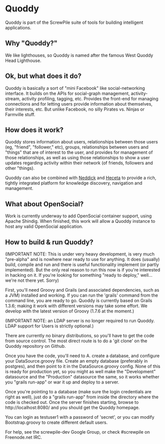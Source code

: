 Quoddy
========

Quoddy is part of the ScrewPile suite of tools for building intelligent applications.

Why "Quoddy?"
----------------

We like lighthouses, so Quoddy is named after the famous West Quoddy Head Lighthouse.

Ok, but what does it do?
--------------------------

Quoddy is basically a sort of "mini Facebook" like social-networking interface. It builds on the APIs for 
social-graph management, activity-stream, activity profiling, tagging, etc. Provides the front-end 
for managing connections and for letting users provide information about themselves, their interests, 
etc. But unlike Facebook, no silly Pirates vs. Ninjas or Farmville stuff.

How does it work?
--------------------

Quoddy stores information about users, relationships between those users (eg, "friend", "follower," etc), groups,
relationships between users and "things" that are of interest to the user, and provides for management of those
relationships, as well as using those relationships to show a user updates regarding activity within their
network (of friends, followers and other "things).

Quoddy can also be combined with [Neddick](https://github.com/fogbeam/Neddick) and [Heceta](https://github.com/fogbeam/Heceta)
to provide a rich, tightly integrated platform for knowledge discovery, navigation and management.

What about OpenSocial?
--------------------------

Work is currently underway to add OpenSocial container support, using Apache Shindig.  When finished, this work
will allow a Quoddy instance to host any valid OpenSocial application.

How to build & run Quoddy?
----------------------------

(IMPORTANT NOTE: This is under very heavy development, is very much "pre-alpha" and is nowhere near
ready to use for anything.  It does (usually) build, compile and run and there is useful functionality
implement (or partly implemented).  But the only real reason to run this now is if you're interested in
hacking on it.  If you're looking for something "ready to deploy," well... we're not there yet. Sorry) 

First, you'll need Groovy and Grails (and associated dependencies, such as a JVM) installed and
working.  If you can run the 'grails' command from the command line, you are ready to go.
Quoddy is currently based on Grails 1.3.6; making it work with different versions may take
some effort.  We develop with the latest version of Groovy (1.7.6 at the moment.)

(IMPORTANT NOTE: an LDAP server is no longer required to run Quoddy.  LDAP support for Users is
strictly optional.)

There are currently no binary distributions, so you'll have to get the code from source control.  The most direct
route is to do a 'git clone' on the Quoddy repository on Github.  

Once you have the code, you'll need to A. create a database, and configure your DataSource.groovy file.  Create an
empty database (preferably in postgres), and then point to it in the DataSource.groovy config.  None of this is
ready for production yet, so you might as well make the "Development" datasource and the "Production" datasource the 
same, so it works whether you "grails run-app" or war it up and deploy to a server.

Once you're pointing to a database (make sure the login credentials are right as well), just do a "grails run-app"
from inside the directory where the code is checked out.  Once the server finishes starting, browse to
http://localhost:8080/ and you should get the Quoddy homepage.  

You can login as testuser1 with a password of 'secret', or you can modify Bootstrap.groovy to create
different default users.

For help, see the screwpile-dev Google Group, or check #screwpile on Freenode.net IRC.